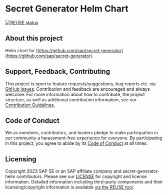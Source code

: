 # Secret Generator Helm Chart

[![REUSE status](https://api.reuse.software/badge/github.com/SAP/secret-generator-helm)](https://api.reuse.software/info/github.com/SAP/secret-generator-helm)

## About this project

Helm chart for [https://github.com/sap/secret-generator](https://github.com/sap/secret-generator).

## Support, Feedback, Contributing

This project is open to feature requests/suggestions, bug reports etc. via [GitHub issues](https://github.com/SAP/secret-generator-helm/issues). Contribution and feedback are encouraged and always welcome. For more information about how to contribute, the project structure, as well as additional contribution information, see our [Contribution Guidelines](CONTRIBUTING.md).

## Code of Conduct

We as members, contributors, and leaders pledge to make participation in our community a harassment-free experience for everyone. By participating in this project, you agree to abide by its [Code of Conduct](https://github.com/SAP/.github/blob/main/CODE_OF_CONDUCT.md) at all times.

## Licensing

Copyright 2023 SAP SE or an SAP affiliate company and secret-generator-helm contributors. Please see our [LICENSE](LICENSE) for copyright and license information. Detailed information including third-party components and their licensing/copyright information is available [via the REUSE tool](https://api.reuse.software/info/github.com/SAP/secret-generator-helm).

